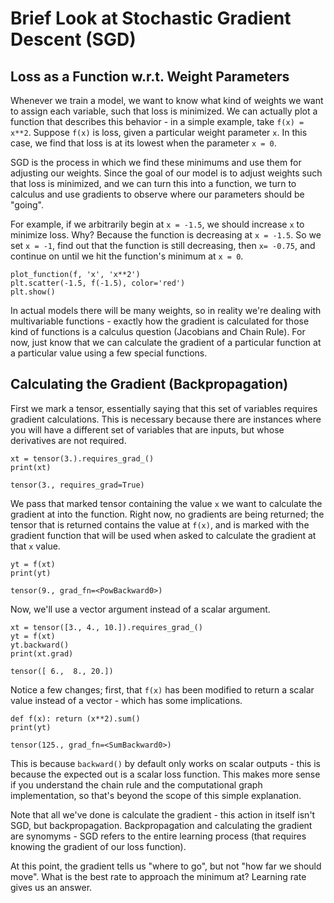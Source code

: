 # Brief Look at Stochastic Gradient Descent (SGD) 

## Loss as a Function w.r.t. Weight Parameters 

Whenever we train a model, we want to know what kind of weights we want to assign each variable, such that loss is minimized. We can actually plot a function that describes this behavior - in a simple example, take `f(x) = x**2`. Suppose `f(x)` is loss, given a particular weight parameter `x`. In this case, we find that loss is at its lowest when the parameter `x = 0`.

SGD is the process in which we find these minimums and use them for adjusting our weights. Since the goal of our model is to adjust weights such that loss is minimized, and we can turn this into a function, we turn to calculus and use gradients to observe where our parameters should be "going".

For example, if we arbitrarily begin at `x = -1.5`, we should increase `x` to minimize loss. Why? Because the function is decreasing at `x = -1.5`. So we set `x = -1`, find out that the function is still decreasing, then `x= -0.75`, and continue on until we hit the function's minimum at `x = 0`.

```
plot_function(f, 'x', 'x**2')
plt.scatter(-1.5, f(-1.5), color='red')
plt.show()
```

In actual models there will be many weights, so in reality we're dealing with multivariable functions - exactly how the gradient is calculated for those kind of functions is a calculus question (Jacobians and Chain Rule). For now, just know that we can calculate the gradient of a particular function at a particular value using a few special functions.

## Calculating the Gradient (Backpropagation)

First we mark a tensor, essentially saying that this set of variables requires gradient calculations. This is necessary because there are instances where you will have a different set of variables that are inputs, but whose derivatives are not required. 

```
xt = tensor(3.).requires_grad_()
print(xt)
```

`tensor(3., requires_grad=True)`

We pass that marked tensor containing the value `x` we want to calculate the gradient at into the function. Right now, no gradients are being returned; the tensor that is returned contains the value at `f(x)`, and is marked with the gradient function that will be used when asked to calculate the gradient at that `x` value.

```
yt = f(xt)
print(yt)
```

`tensor(9., grad_fn=<PowBackward0>)`

Now, we'll use a vector argument instead of a scalar argument.

```
xt = tensor([3., 4., 10.]).requires_grad_()
yt = f(xt)
yt.backward()
print(xt.grad)
```

`tensor([ 6.,  8., 20.])`

Notice a few changes; first, that `f(x)` has been modified to return a scalar value instead of a vector - which has some implications.

```
def f(x): return (x**2).sum()
print(yt)
```

`tensor(125., grad_fn=<SumBackward0>)`

This is because `backward()` by default only works on scalar outputs - this is because the expected out is a scalar loss function. This makes more sense if you understand the chain rule and the computational graph implementation, so that's beyond the scope of this simple explanation.

Note that all we've done is calculate the gradient - this action in itself isn't SGD, but backpropagation. Backpropagation and calculating the gradient are synomyms - SGD refers to the entire learning process (that requires knowing the gradient of our loss function).

At this point, the gradient tells us "where to go", but not "how far we should move". What is the best rate to approach the minimum at? Learning rate gives us an answer.
